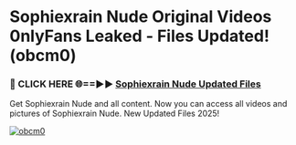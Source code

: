 # Sophiexrain Nude Original Videos 0nlyFans Leaked - Files Updated! (obcm0)

<h3>🔴 CLICK HERE 🌐==►► <a href="https://tinyurl.com/y5r63du9" rel="nofollow">Sophiexrain Nude Updated Files</a></h3>

Get Sophiexrain Nude and all content. Now you can access all videos and pictures of Sophiexrain Nude. New Updated Files 2025!

[![obcm0](https://i.imgur.com/UVo9nyh.gif)](https://tinyurl.com/y5r63du9)